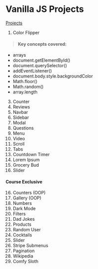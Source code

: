 # Vanilla JS Projects

[Projects](https://www.vanillajavascriptprojects.com/)

1. Color Flipper

> #### Key concepts covered:
>
- arrays
- document.getElementById()
- document.querySelector()
- addEventListener()
- document.body.style.backgroundColor
- Math.floor()
- Math.random()
- array.length
>

3. Counter
4. Reviews
5. Navbar
6. Sidebar
7. Modal
8. Questions
9. Menu
10. Video
11. Scroll
12. Tabs
13. Countdown Timer
14. Lorem Ipsum
15. Grocery Bud
16. Slider

#### Course Exclusive

16. Counters (OOP)
17. Gallery (OOP)
18. Numbers
19. Dark Mode
20. Filters
21. Dad Jokes
22. Products
23. Random User
24. Cocktails
25. Slider
26. Stripe Submenus
27. Pagination
28. Wikipedia
29. Comfy Sloth
